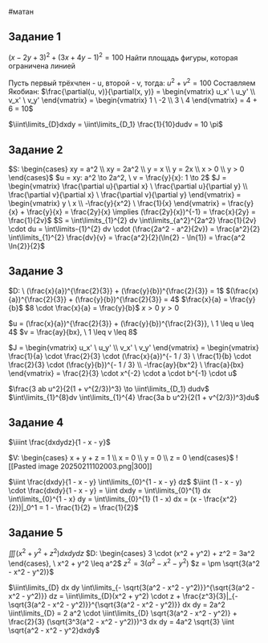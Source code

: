 #матан 
## Задание 1
$(x - 2y + 3)^2 + (3x + 4y - 1)^2 = 100$
Найти площадь фигуры, которая ограничена линией

Пусть первый трёхчлен - u, второй - v, тогда:
$u^2 + v^2 = 100$
Составляем Якобиан:
$\frac{\partial(u, v)}{\partial(x, y)} = \begin{vmatrix} u_x' \ u_y' \\ v_x' \ v_y' \end{vmatrix} = \begin{vmatrix} 1 \ -2 \\ 3 \ 4 \end{vmatrix} = 4 + 6 = 10$

$\iint\limits_{D}dxdy = \iint\limits_{D_1} \frac{1}{10}dudv = 10 \pi$

## Задание 2
$S: \begin{cases} xy = a^2 \\ xy = 2a^2 \\ y = x \\ y = 2x \\ x > 0 \\ y > 0 \end{cases}$
$u = xy: a^2 \to 2a^2, \ v = \frac{y}{x}: 1 \to 2$
$J = \begin{vmatrix} \frac{\partial u}{\partial x} \ \frac{\partial u}{\partial y} \\ \frac{\partial v}{\partial x} \ \frac{\partial v}{\partial y} \end{vmatrix} = \begin{vmatrix} y \ x \\ -\frac{y}{x^2} \ \frac{1}{x} \end{vmatrix} = \frac{y}{x} + \frac{y}{x} = \frac{2y}{x} \implies (\frac{2y}{x})^{-1} = \frac{x}{2y} = \frac{1}{2v}$
$S = \int\limits_{1}^{2} dv \int\limits_{a^2}^{2a^2} \frac{1}{2v} \cdot du = \int\limits-{1}^{2} dv \cdot (\frac{2a^2 - a^2}{2v}) = \frac{a^2}{2} \int\limits_{1}^{2} \frac{dv}{v} = \frac{a^2}{2}(\ln{2} - \ln{1}) = \frac{a^2 \ln{2}}{2}$

## Задание 3
$D: \ (\frac{x}{a})^{\frac{2}{3}} + (\frac{y}{b})^{\frac{2}{3}} = 1$
$(\frac{x}{a})^{\frac{2}{3}} + (\frac{y}{b})^{\frac{2}{3}} = 4$
$\frac{x}{a} = \frac{y}{b}$
$8 \cdot \frac{x}{a} = \frac{y}{b}$
$x > 0$
$y > 0$

$u = (\frac{x}{a})^{\frac{2}{3}} + (\frac{y}{b})^{\frac{2}{3}}, \ 1 \leq u \leq 4$
$v = \frac{ay}{bx}, \ 1 \leq v \leq 8$

$J = \begin{vmatrix} u_x' \ u_y' \\ v_x' \ v_y' \end{vmatrix} = \begin{vmatrix} \frac{1}{a} \cdot \frac{2}{3} \cdot (\frac{x}{a})^{- 1 / 3} \ \frac{1}{b} \cdot \frac{2}{3} \cdot (\frac{y}{b})^{- 1 / 3} \\ -\frac{ay}{bx^2} \ \frac{a}{bx} \end{vmatrix} = \frac{2}{3} \cdot x^{-2} \cdot a \cdot b^{-1} \cdot u$

$\frac{3 ab u^2}{2(1 + v^{2/3})^3} \to \iint\limits_{D_1} dudv$
$\int\limits_{1}^{8}dv \int\limits_{1}^{4} \frac{3a b u^2}{2(1 + v^{2/3})^3}du$

## Задание 4
$\iiint \frac{dxdydz}{1 - x - y}$

$V: \begin{cases} x + y + z = 1 \\ x = 0 \\ y = 0 \\ z = 0 \end{cases}$
![[Pasted image 20250211102003.png|300]]

$\iint \frac{dxdy}{1 - x - y} \int\limits_{0}^{1 - x - y} dz$
$\iint (1 - x - y) \cdot \frac{dxdy}{1 - x - y} = \iint dxdy = \int\limits_{0}^{1} dx \int\limits_{0}^{1 - x} dy = \int\limits_{0}^{1} (1  - x) dx = (x - \frac{x^2}{2})|_0^1 = 1 - \frac{1}{2} = \frac{1}{2}$

## Задание 5
$\iiint (x^2 + y^2 + z^2) dx dy dz$
$D: \begin{cases} 3 \cdot (x^2 + y^2) + z^2 = 3a^2 \end{cases}, \ x^2 + y^2 \leq a^2$
$z^2 = 3(a^2 - x^2 - y^2)$
$z = \pm \sqrt{3(a^2 - x^2 - y^2)}$

$\iint\limits_{D} dx dy \int\limits_{- \sqrt{3(a^2 - x^2 - y^2)}}^{\sqrt{3(a^2 - x^2 - y^2)}} dz = \iint\limits_{D}(x^2 + y^2) \cdot z + \frac{z^3}{3}|_{-\sqrt{3(a^2 - x^2 - y^2)}}^{\sqrt{3(a^2 - x^2 - y^2)}} dx dy = 2a^2 \iint\limits_{D} = 2 a^2 \cdot \iint\limits_{D} \sqrt{3(a^2 - x^2 - y^2)} + \frac{2}{3} (\sqrt{3^3(a^2 - x^2 - y^2)})^3 dx dy = 4a^2 \sqrt{3} \iint \sqrt{a^2 - x^2 - y^2}dxdy$